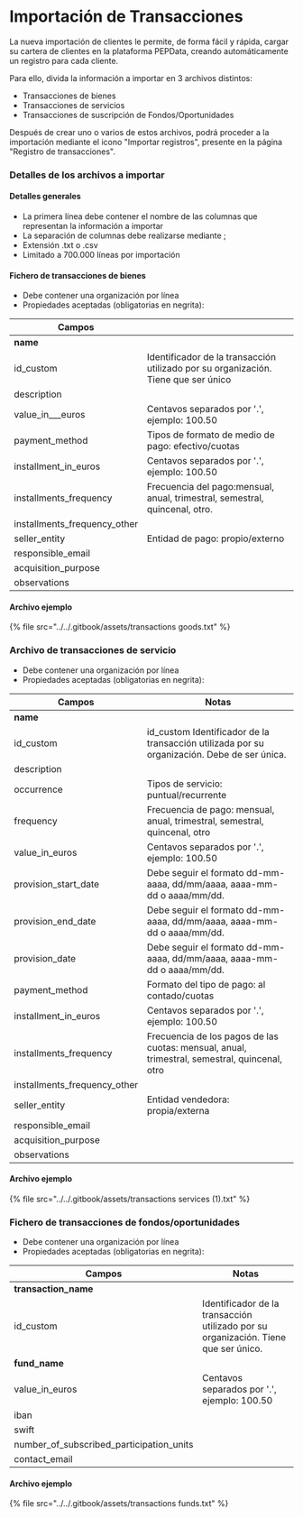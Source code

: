# Importación de Transacciones

La nueva importación de clientes le permite, de forma fácil y rápida, cargar su cartera de clientes en la plataforma PEPData, creando automáticamente un registro para cada cliente.

Para ello, divida la información a importar en 3 archivos distintos:

* Transacciones de bienes
* Transacciones de servicios
* Transacciones de suscripción de Fondos/Oportunidades

Después de crear uno o varios de estos archivos, podrá proceder a la importación mediante el icono "Importar registros", presente en la página "Registro de transacciones".

### Detalles de los archivos a importar

#### Detalles generales

* La primera línea debe contener el nombre de las columnas que representan la información a importar
* La separación de columnas debe realizarse mediante ;
* Extensión .txt o .csv
* Limitado a 700.000 líneas por importación

#### Fichero de transacciones de bienes

* Debe contener una organización por línea
* Propiedades aceptadas (obligatorias en negrita):

| Campos                         |                                                                                    |
| ------------------------------ | ---------------------------------------------------------------------------------- |
| **name**                       |                                                                                    |
| id\_custom                     | Identificador de la transacción utilizado por su organización. Tiene que ser único |
| description                    |                                                                                    |
| value\_in_\__euros             | Centavos separados por '.', ejemplo: 100.50                                        |
| payment\_method                | Tipos de formato de medio de pago: efectivo/cuotas                                 |
| installment\_in\_euros         | Centavos separados por '.', ejemplo: 100.50                                        |
| installments\_frequency        | Frecuencia del pago:mensual, anual, trimestral, semestral, quincenal, otro.        |
| installments\_frequency\_other |                                                                                    |
| seller\_entity                 | Entidad de pago: propio/externo                                                    |
| responsible\_email             |                                                                                    |
| acquisition\_purpose           |                                                                                    |
| observations                   |                                                                                    |

#### Archivo ejemplo

{% file src="../../.gitbook/assets/transactions goods.txt" %}

### Archivo de transacciones de servicio

* Debe contener una organización por línea
* Propiedades aceptadas (obligatorias en negrita):

| Campos                         | Notas                                                                                         |
| ------------------------------ | --------------------------------------------------------------------------------------------- |
| **name**                       |                                                                                               |
| id\_custom                     | id\_custom Identificador de la transacción utilizada por su organización. Debe de ser única.  |
| description                    |                                                                                               |
| occurrence                     | Tipos de servicio: puntual/recurrente                                                         |
| frequency                      | Frecuencia de pago: mensual, anual, trimestral, semestral, quincenal, otro                    |
| value\_in\_euros               | Centavos separados por '.', ejemplo: 100.50                                                   |
| provision\_start\_date         | Debe seguir el formato dd-mm-aaaa, dd/mm/aaaa, aaaa-mm-dd o aaaa/mm/dd.                       |
| provision\_end\_date           | Debe seguir el formato dd-mm-aaaa, dd/mm/aaaa, aaaa-mm-dd o aaaa/mm/dd.                       |
| provision\_date                | Debe seguir el formato dd-mm-aaaa, dd/mm/aaaa, aaaa-mm-dd o aaaa/mm/dd.                       |
| payment\_method                | Formato del tipo de pago: al contado/cuotas                                                   |
| installment\_in\_euros         | Centavos separados por '.', ejemplo: 100.50                                                   |
| installments\_frequency        | Frecuencia de los pagos de las cuotas: mensual, anual, trimestral, semestral, quincenal, otro |
| installments\_frequency\_other |                                                                                               |
| seller\_entity                 | Entidad vendedora: propia/externa                                                             |
| responsible\_email             |                                                                                               |
| acquisition\_purpose           |                                                                                               |
| observations                   |                                                                                               |

#### Archivo ejemplo

{% file src="../../.gitbook/assets/transactions services (1).txt" %}

### Fichero de transacciones de fondos/oportunidades

* Debe contener una organización por línea
* Propiedades aceptadas (obligatorias en negrita):

| Campos                                       | Notas                                                                               |
| -------------------------------------------- | ----------------------------------------------------------------------------------- |
| **transaction\_name**                        |                                                                                     |
| id\_custom                                   | Identificador de la transacción utilizado por su organización. Tiene que ser único. |
| **fund\_name**                               |                                                                                     |
| value\_in\_euros                             | Centavos separados por '.', ejemplo: 100.50                                         |
| iban                                         |                                                                                     |
| swift                                        |                                                                                     |
| number\_of\_subscribed\_participation\_units |                                                                                     |
| contact\_email                               |                                                                                     |

#### Archivo ejemplo

{% file src="../../.gitbook/assets/transactions funds.txt" %}
